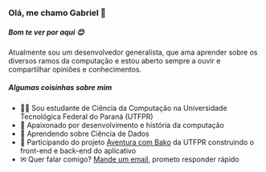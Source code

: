 ### Olá, me chamo Gabriel 🤗

##### Bom te ver por aqui 😊
Atualmente sou um desenvolvedor generalista, que ama aprender sobre os diversos ramos da computação e estou aberto sempre a ouvir e compartilhar opiniões e conhecimentos.

##### Algumas coisinhas sobre mim
- 👨‍🔬 Sou estudante de Ciência da Computação na Universidade Tecnológica Federal do Paraná (UTFPR)
- 🥰 Apaixonado por desenvolvimento e história da computação
- 🎲 Aprendendo sobre Ciência de Dados
- 📱 Participando do projeto [Aventura com Bako](https://github.com/rodrigorafaeldamaceno/aventura_com_bako "Aventura com Bako") da UTFPR construindo o front-end e back-end do aplicativo
- ✉ Quer falar comigo? [Mande um email](mailto:gabrielrostabile@outlook.com "Mande um email"), prometo responder rápido
